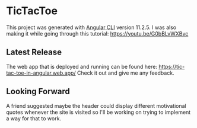 # TicTacToe

This project was generated with [Angular CLI](https://github.com/angular/angular-cli) version 11.2.5. 
I was also making it while going through this tutorial: https://youtu.be/G0bBLvWXBvc 

## Latest Release 

The web app that is deployed and running can be found here: https://tic-tac-toe-in-angular.web.app/ 
Check it out and give me any feedback. 

## Looking Forward

A friend suggested maybe the header could display different motivational quotes whenever the site is visited so I'll be working on trying to implement a way for that to work.

